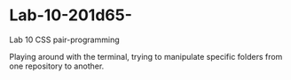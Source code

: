 # Lab-10-201d65-
Lab 10 CSS pair-programming

Playing around with the terminal, trying to manipulate specific folders from one repository to another.
